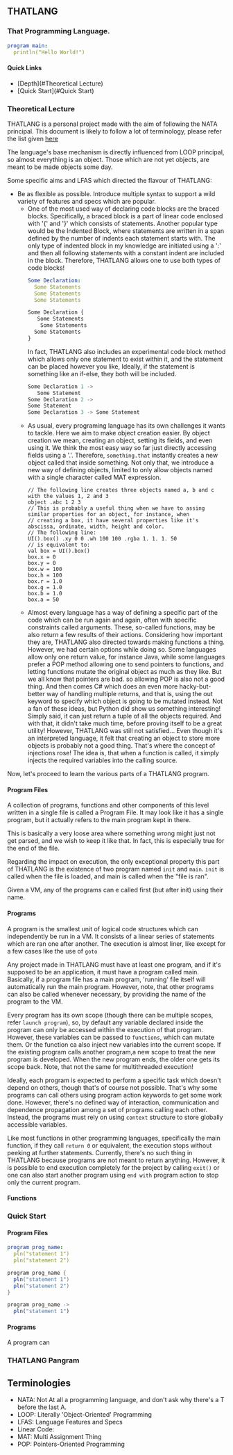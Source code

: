 ## THATLANG

### That Programming Language.

```yaml
program main:
  println("Hello World!")
```

#### Quick Links

- [Depth](#Theoretical Lecture)
- [Quick Start](#Quick Start)

### Theoretical Lecture

THATLANG is a personal project made with the aim of following the NATA principal. This document is likely to follow a
lot of terminology, please refer the list given [here](#Terminologies)

The language's base mechanism is directly influenced from LOOP principal, so almost everything is an object. Those which
are not yet objects, are meant to be made objects some day.

Some specific aims and LFAS which directed the flavour of THATLANG:

- Be as flexible as possible. Introduce multiple syntax to support a wild variety of features and specs which are
  popular.
    - One of the most used way of declaring code blocks are the braced blocks. Specifically, a braced block is a part of
      linear code enclosed with
      '{' and '}' which consists of statements. Another popular type would be the Indented Block, where statements are
      written in a span defined by the number of indents each statement starts with. The only type of indented block in
      my knowledge are initiated using a ':' and then all following statements with a constant indent are included in
      the block. Therefore, THATLANG allows one to use both types of code blocks!
      ```yaml
      Some Declaration:
        Some Statements
        Some Statements
        Some Statements
      ```
      ```js
      Some Declaration {
         Some Statements
          Some Statements
        Some Statements
      }
      ```
      In fact, THATLANG also includes an experimental code block method which allows only one statement to exist within
      it, and the statement can be placed however you like, Ideally, if the statement is something like an if-else, they
      both will be included.
      ```js
      Some Declaration 1 ->
         Some Statement
      Some Declaration 2 ->
      Some Statement
      Some Declaration 3 -> Some Statement
      ```
    - As usual, every programing language has its own challenges it wants to tackle. Here we aim to make object creation
      easier. By object creation we mean, creating an object, setting its fields, and even using it. We think the most
      easy way so far just directly accessing fields using a '.'. Therefore, `something.that` instantly creates a new
      object called that inside something. Not only that, we introduce a new way of defining objects, limited to only
      allow objects named with a single character called MAT expression.
      ```
      // The following line creates three objects named a, b and c with the values 1, 2 and 3
      object .abc 1 2 3
      // This is probably a useful thing when we have to assing similar properties for an object, for instance, when 
      // creating a box, it have several properties like it's abscissa, ordinate, width, height and color.
      // The following line:
      UI().box() .xy 0 0 .wh 100 100 .rgba 1. 1. 1. 50 
      // is equivalent to:
      val box = UI().box()
      box.x = 0
      box.y = 0
      box.w = 100
      box.h = 100
      box.r = 1.0
      box.g = 1.0
      box.b = 1.0
      box.a = 50
      ```
    - Almost every language has a way of defining a specific part of the code which can be run again and again, often
      with specific constraints called arguments. These, so-called functions, may be also return a few results of their
      actions. Considering how important they are, THATLANG also directed towards making functions a thing. However, we
      had certain options while doing so. Some languages allow only one return value, for instance Java, while some
      languages prefer a POP method allowing one to send pointers to functions, and letting functions mutate the
      original object as much as they like. But we all know that pointers are bad. so allowing POP is also not a good
      thing. And then comes C# which does an even more hacky-but-better way of handling multiple returns, and that is,
      using the out keyword to specify which object is going to be mutated instead. Not a fan of these ideas, but Python
      did show us something interesting! Simply said, it can just return a tuple of all the objects required. And with
      that, it didn't take much time, before proving itself to be a great utility! However, THATLANG was still not
      satisfied... Even though it's an interpreted language, it felt that creating an object to store more objects is
      probably not a good thing. That's where the concept of injections rose! The idea is, that when a function is
      called, it simply injects the required variables into the calling source.

Now, let's proceed to learn the various parts of a THATLANG program.

#### Program Files

A collection of programs, functions and other components of this level written in a single file is called a Program
File. It may look like it has a single program, but it actually refers to the main program kept in there.

This is basically a very loose area where something wrong might just not get parsed, and we wish to keep it like that.
In fact, this is especially true for the end of the file.

Regarding the impact on execution, the only exceptional property this part of THATLANG is the existence of two program
named `init` and `main`. `init` is called when the file is loaded, and main is called when the "file is ran".

Given a VM, any of the programs can e called first (but after init) using their name.

#### Programs

A program is the smallest unit of logical code structures which can independently be run in a VM. It consists of a
linear series of statements which are ran one after another. The execution is almost liner, like except for a few cases
like the use of `goto`

Any project made in THATLANG must have at least one program, and if it's supposed to be an application, it must have a
program called main. Basically, if a program file has a main program, 'running' file itself will automatically run the
main program. However, note, that other programs can also be called whenever necessary, by providing the name of the
program to the VM.

Every program has its own scope (though there can be multiple scopes, refer `launch program`), so, by default any
variable declared inside the program can only be accessed within the execution of that program. However, these variables
can be passed to `functions`, which can mutate them. Or the function ca also inject new variables into the current
scope. If the existing program calls another program,a new scope to treat the new program is developed. When the new
program ends, the older one gets its scope back. Note, that not the same for multithreaded execution!

Ideally, each program is expected to perform a specific task which doesn't depend on others, though that's of course not
possible. That's why some programs can call others using program action keywords to get some work done. However, there's
no defined way of interaction, communication and dependence propagation among a set of programs calling each other.
Instead, the programs must rely on using `context` structure to store globally accessible variables.

Like most functions in other programming languages, specifically the main function, if they call `return 0` or
equivalent, the execution stops without peeking at further statements. Currently, there's no such thing in THATLANG
because programs are not meant to return anything. However, it is possible to end execution completely for the project
by calling `exit()` or one can also start another program using `end with` program action to stop only the current
program.

[//]: # (// TODO: Implement sealed and permits, which defines which context is accessible by how many programs, and which program is allowed to be ran by which programs.)

[//]: # (// TODO: Also implement private programs which are accessible only within a file.)

[//]: # (Include a few points about ghost scope, the temporary scope made by a function.)

#### Functions


### Quick Start

#### Program Files

```yaml
program prog_name:
  pln("statement 1")
  pln("statement 2")
```
```java
program prog_name {
  pln("statement 1")
  pln("statement 2")
}
```
```js
program prog_name ->
  pln("statement 1")
```

#### Programs

A program can

### THATLANG Pangram

## Terminologies

- NATA: Not At all a programming language, and don't ask why there's a T before the last A.
- LOOP: Literally 'Object-Oriented' Programming
- LFAS: Language Features and Specs
- Linear Code:
- MAT: Multi Assignment Thing
- POP: Pointers-Oriented Programming
